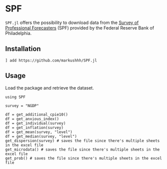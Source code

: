 # SPF

`SPF.jl` offers the possibility to download data from the [Survey of
Professional
Forecasters](https://www.philadelphiafed.org/research-and-data/real-time-center/survey-of-professional-forecasters/data-files)
(SPF) provided by the Federal Reserve Bank of Philadelphia.

## Installation

```@julia
] add https://github.com/markushhh/SPF.jl
```

## Usage

Load the package and retrieve the dataset.

```@julia
using SPF

survey = "NGDP"

df = get_additional_cpie10()
df = get_anxious_index()
df = get_individual(survey)
df = get_inflation(survey)
df = get_mean(survey, "level")
df = get_median(survey, "level")
get_dispersion(survey) # saves the file since there's multiple sheets in the excel file
get_microdata() # saves the file since there's multiple sheets in the excel file
get_prob() # saves the file since there's multiple sheets in the excel file
```

